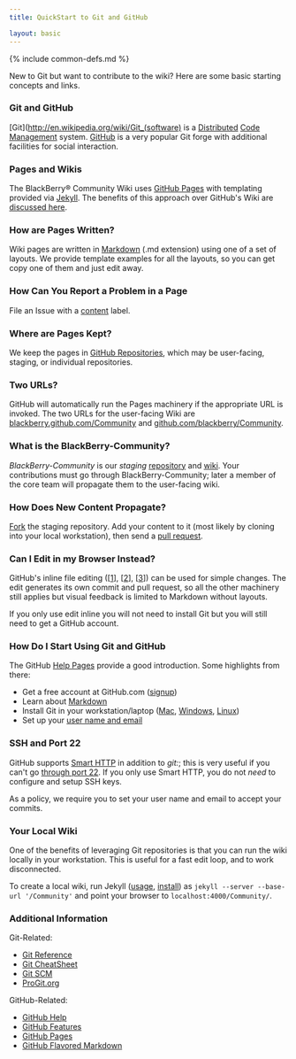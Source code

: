 ```yaml
---
title: QuickStart to Git and GitHub

layout: basic
---
```

{% include common-defs.md %}

New to Git but want to contribute to the wiki? Here are some basic starting concepts and links.

### Git and GitHub

[Git](http://en.wikipedia.org/wiki/Git_(software)
is a [Distributed](http://en.wikipedia.org/wiki/Distributed_revision_control)
[Code Management](http://en.wikipedia.org/wiki/Source_code_management) system.
[GitHub](http://en.wikipedia.org/wiki/GitHub) is a very popular Git forge with additional facilities for
social interaction.

### Pages and Wikis

The BlackBerry&reg; Community Wiki uses [GitHub Pages](http://help.github.com/pages/) with
templating provided via
[Jekyll](http://github.com/mojombo/jekyll/).
The benefits of this approach over GitHub's Wiki are [discussed here](http://supportforums.blackberry.com/t5/General-Open-Source-Topics/Community-Wiki-at-GitHub-Pages-or-Wiki/td-p/1466637).

### How are Pages Written?

Wiki pages are written in [Markdown](http://daringfireball.net/projects/markdown/) (.md extension)
using one of a set of layouts.
We provide template examples for all the layouts, so you can get copy one of them and just edit away.

### How Can You Report a Problem in a Page

File an Issue with a
[content](https://github.com/blackberry-community/Community/issues?labels=content) label.

### Where are Pages Kept?

We keep the pages in [GitHub Repositories](http://help.github.com/create-a-repo/),
which may be user-facing, staging, or individual repositories.

### Two URLs?

GitHub will automatically run the Pages machinery if the appropriate URL is invoked.
The two URLs for the user-facing Wiki are
[blackberry.github.com/Community](http://blackberry.github.com/Community)
and [github.com/blackberry/Community](https://github.com/blackberry/Community).

### What is the BlackBerry-Community?

*BlackBerry-Community* is our *staging*
[repository](https://github.com/blackberry-community/Community)
and [wiki](http://blackberry-community.github.com/Community).
Your contributions must go through BlackBerry-Community;
later a member of the core team will propagate them to the user-facing wiki.

### How Does New Content Propagate?

[Fork](http://help.github.com/fork-a-repo/) the staging repository.  Add your content to it (most likely
by cloning into your local workstation), then send a [pull request](http://help.github.com/send-pull-requests/).

### Can I Edit in my Browser Instead?

GitHub's inline file editing (\[[1]\], \[[2]\], \[[3]\]) can be used for simple changes.
The edit generates its own commit and pull request, so all the other machinery still applies
but visual feedback is limited to Markdown without layouts.

[1]: <https://github.com/blog/143-inline-file-editing> "Inline File Editing"
[2]: <https://github.com/blog/844-forking-with-the-edit-button> "Forking with the Edit Button"
[3]: <https://github.com/blog/905-edit-like-an-ace> "Edit Like an Ace"

If you only use edit inline you will not need to install Git
but you will still need to get a GitHub account.

### How Do I Start Using Git and GitHub

The GitHub [Help Pages](http://help.github.com) provide a good introduction.  Some highlights from there:

* Get a free account at GitHub.com ([signup](https://github.com/plans))
* Learn about [Markdown](http://github.github.com/github-flavored-markdown/)
* Install Git in your workstation/laptop ([Mac](http://help.github.com/mac-set-up-git/),
[Windows](http://help.github.com/win-set-up-git),
[Linux](http://help.github.com/linux-set-up-git))
* Set up your [user name and email](http://help.github.com/set-your-user-name-email-and-github-token/)

### SSH and Port 22

GitHub supports [Smart HTTP](https://github.com/blog/642-smart-http-support) in addition to _git:_;
this is very useful if you can't go [through port 22](http://help.github.com/ssh-issues/).
If you only use Smart HTTP, you do not _need_ to configure and setup SSH keys.

As a policy, we require you to set your user name and email to accept your commits.

### Your Local Wiki

One of the benefits of leveraging Git repositories
is that you can run the wiki locally in your workstation.
This is useful for a fast edit loop, and to work disconnected.

To create a local wiki, run Jekyll
([usage](https://github.com/mojombo/jekyll/wiki/Usage),
[install](https://github.com/mojombo/jekyll/wiki/Install/2ac4260c25de04e9215573c3424bd6ecdcdae9ef))
as <code>jekyll --server --base-url '/Community'</code> and point your browser to
<code>localhost:4000/Community/</code>.

### Additional Information

Git-Related:
 * [Git Reference](http://gitref.org/)
 * [Git CheatSheet](http://help.github.com/git-cheat-sheets/)
 * [Git SCM](http://git-scm.com)
 * [ProGit.org](http://progit.org)

GitHub-Related:
 * [GitHub Help](http://help.github.com/)
 * [GitHub Features](http://github.com/features)
 * [GitHub Pages](http://help.github.com/pages/)
 * [GitHub Flavored Markdown](http://github.github.com/github-flavored-markdown/)

